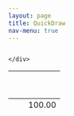 ```yaml
---
layout: page
title: QuickDraw
nav-menu: true
---
```



<div class="box alt">
	<div class="row 50% uniform">
<div class="4u"><span class="image fit"><img src="assets/images/quickdraw/batch_0.png" alt="" /></span></div>
		<!-- Break -->
<div class="4u"><span class="image fit"><img src="assets/images/quickdraw/batch_0.png" alt="" /></span></div>
<div class="4u"><span class="image fit"><img src="assets/images/quickdraw/batch_0.png" alt="" /></span></div>
<div class="4u"><span class="image fit"><img src="assets/images/quickdraw/batch_0.png" alt="" /></span></div>
		<!-- Break -->
<div class="4u"><span class="image fit"><img src="assets/images/quickdraw/batch_0.png" alt="" /></span></div>
<div class="4u"><span class="image fit"><img src="assets/images/quickdraw/batch_0.png" alt="" /></span></div>
<div class="4u"><span class="image fit"><img src="assets/images/quickdraw/batch_0.png" alt="" /></span></div>
<div class="4u"><span class="image fit"><img src="assets/images/quickdraw/batch_0.png" alt="" /></span></div>

	</div>
</div>




<div class="table-wrapper">
	<table>
		<tbody>
			<tr>
				<td><div class="4u"><span class="image fit"><img src="assets/images/quickdraw/batch_0.png" alt="" /></span></div></td>
				<td><div class="4u"><span class="image fit"><img src="assets/images/quickdraw/batch_0.png" alt="" /></span></div></td>
			</tr>
			<tr>
				<td><div class="4u"><span class="image fit"><img src="assets/images/quickdraw/batch_0.png" alt="" /></span></div></td>
				<td><div class="4u"><span class="image fit"><img src="assets/images/quickdraw/batch_0.png" alt="" /></span></div></td>
			</tr>
			<tr>
				<td><div class="4u"><span class="image fit"><img src="assets/images/quickdraw/batch_0.png" alt="" /></span></div></td>
				<td><div class="4u"><span class="image fit"><img src="assets/images/quickdraw/batch_0.png" alt="" /></span></div></td>
			</tr>
			<tr>
				<td><div class="4u"><span class="image fit"><img src="assets/images/quickdraw/batch_0.png" alt="" /></span></div></td>
				<td><div class="4u"><span class="image fit"><img src="assets/images/quickdraw/batch_0.png" alt="" /></span></div></td>
			</tr>
			<tr>
				<td><div class="4u"><span class="image fit"><img src="assets/images/quickdraw/batch_0.png" alt="" /></span></div></td>
				<td><div class="4u"><span class="image fit"><img src="assets/images/quickdraw/batch_0.png" alt="" /></span></div></td>
			</tr>
			<tr>
				<td><div class="4u"><span class="image fit"><img src="assets/images/quickdraw/batch_0.png" alt="" /></span></div></td>
				<td><div class="4u"><span class="image fit"><img src="assets/images/quickdraw/batch_0.png" alt="" /></span></div></td>
			</tr>
			<tr>
				<td><div class="4u"><span class="image fit"><img src="assets/images/quickdraw/batch_0.png" alt="" /></span></div></td>
				<td><div class="4u"><span class="image fit"><img src="assets/images/quickdraw/batch_0.png" alt="" /></span></div></td>
			</tr>
			<tr>
				<td><div class="4u"><span class="image fit"><img src="assets/images/quickdraw/batch_0.png" alt="" /></span></div></td>
				<td><div class="4u"><span class="image fit"><img src="assets/images/quickdraw/batch_0.png" alt="" /></span></div></td>
			</tr>
			<tr>
				<td><div class="4u"><span class="image fit"><img src="assets/images/quickdraw/batch_0.png" alt="" /></span></div></td>
				<td><div class="4u"><span class="image fit"><img src="assets/images/quickdraw/batch_0.png" alt="" /></span></div></td>
			</tr>
		</tbody>
		<tfoot>
			<tr>
				<td colspan="2"></td>
				<td>100.00</td>
			</tr>
		</tfoot>
	</table>
</div>